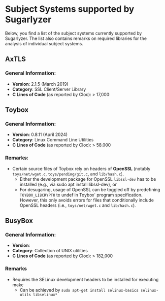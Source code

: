 
# Subject Systems supported by Sugarlyzer

Below, you find a list of the subject systems currently supported by Sugarlyzer.
The list also contains remarks on required libraries for the analysis of individual subject systems.

## AxTLS

### General Information:
- **Version**: 2.1.5 (March 2019)
- **Category**: SSL Client/Server Library
- **C Lines of Code** (as reported by Cloc): > 17,000

## Toybox

### General Information:
- **Version**: 0.8.11 (April 2024)
- **Category**: Linux Command Line Utilities
- **C Lines of Code** (as reported by Cloc): > 58.000

### Remarks:
- Certain source files of Toybox rely on headers of **OpenSSL** (notably ``toys/net/wget.c``, ``toys/pending/git.c``, and ``lib/hash.c``).
  - Either the development package for OpenSSL `libssl-dev` has to be installed (e.g., via sudo apt install libssl-dev), or 
  - For desugaring, usage of OpenSSL can be toggled off by predefining ``TOYBOX_LIBCRYPTO`` to undef in Toybox' program specification. However, this only avoids errors for files that conditionally include OpenSSL headers (i.e., ``toys/net/wget.c`` and ``lib/hash.c``).  

## BusyBox

### General Information:
- **Version**: 
- **Category**: Collection of UNIX utilities
- **C Lines of Code** (as reported by Cloc): > 182,000

### Remarks
- Requires the SELinux development headers to be installed for executing make
  - Can be achieved by ``sudo apt-get install selinux-basics selinux-utils libselinux*``
